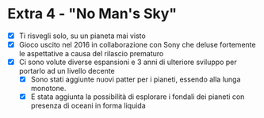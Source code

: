 # Extra 4 - "No Man's Sky"

- [x]  Ti risvegli solo, su un pianeta mai visto
- [x]  Gioco uscito nel 2016 in collaborazione con Sony che deluse fortemente le aspettative a causa del rilascio prematuro
- [x]  Ci sono volute diverse espansioni e 3 anni di ulteriore sviluppo per portarlo ad un livello decente
    - [x]  Sono stati aggiunte nuovi patter per i pianeti, essendo alla lunga monotone.
    - [x]  E stata aggiunta la possibilità di esplorare i fondali dei pianeti con presenza di oceani in forma liquida